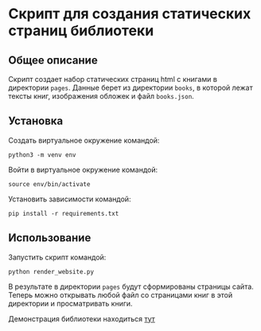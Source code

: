 # Скрипт для создания статических страниц библиотеки

## Общее описание

Скрипт создает набор статических страниц html с книгами в директории `pages`. Данные берет 
из директории `books`, в которой лежат тексты книг, изображения обложек и файл `books.json`.


## Установка

Создать виртуальное окружение командой:
```
python3 -m venv env
```

Войти в виртуальное окружение командой:
```
source env/bin/activate
```

Установить зависимости командой:
```
pip install -r requirements.txt
```

## Использование

Запустить скрипт командой:
```
python render_website.py
```

В результате в директории `pages` будут сформированы страницы сайта. Теперь можно 
открывать любой файл со страницами книг в этой директории и просматривать книги.

Демонстрация библиотеки находиться [тут](https://statik2002.github.io/verstka5/pages/index1.html)